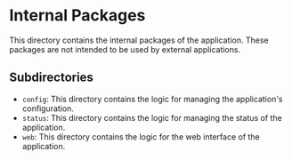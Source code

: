 # Internal Packages

This directory contains the internal packages of the application. These packages are not intended to be used by external applications.

## Subdirectories

- `config`: This directory contains the logic for managing the application's configuration.
- `status`: This directory contains the logic for managing the status of the application.
- `web`: This directory contains the logic for the web interface of the application.
